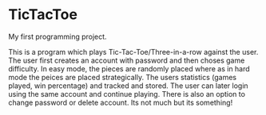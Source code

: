 # TicTacToe
My first programming project. 

This is a program which plays Tic-Tac-Toe/Three-in-a-row against the user. The user first creates an account with password and then choses game difficulty. In easy mode, the pieces are randomly placed where as in hard mode the peices are placed strategically. The users statistics (games played, win percentage) and tracked and stored. The user can later login using the same account and continue playing. There is also an option to change password or delete account. Its not much but its something!
